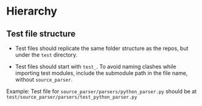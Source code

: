 # Hierarchy

## Test file structure

- Test files should replicate the same folder structure as the repos, but under the `test` directory.

- Test files should start with `test_`. To avoid naming clashes while importing test modules, include the submodule path in the file name, without `source_parser`.

Example:
Test file for `source_parser/parsers/python_parser.py` should be at `test/source_parser/parsers/test_python_parser.py`
